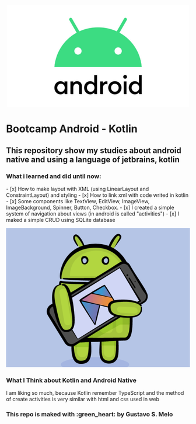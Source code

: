<p align="center">
    <img src="./.github/android-toy.jpg" alt="android logo" width="500" />
    <h1>Bootcamp Android - Kotlin</h1>
</p>

<h2>This repository show my studies about android native and using a language of jetbrains, kotlin</h2>

<h3>What i learned and did until now: </h3>
- [x] How to make layout with XML (using LinearLayout and ConstraintLayout) and styling
- [x] How to link xml with code writed in kotlin
- [x] Some components like TextView, EditView, ImageView, ImageBackground, Spinner, Button, Checkbox.
- [x] I created a simple system of navigation about views (in android is called "activities")
- [x] I maked a simple CRUD using SQLite database

<p align="center">
    <img src="./.github/android-kotlin.png" alt="android toy holding a cellphone with kotlin logo" alt="400" />
    <h3>What I Think about Kotlin and Android Native</h3>
</p>

<p>I am liking so much, because Kotlin remember TypeScript and the method of create activities is very similar with html and css used in web</p>

<h3>This repo is maked with :green_heart: by Gustavo S. Melo </h3>
